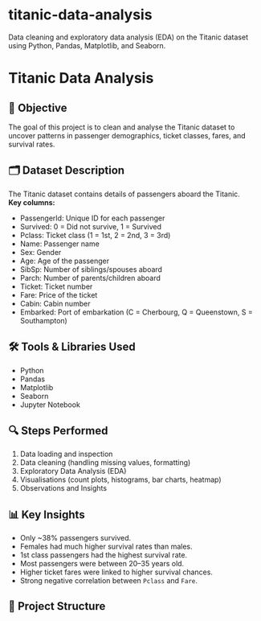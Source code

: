 # titanic-data-analysis
Data cleaning and exploratory data analysis (EDA) on the Titanic dataset using Python, Pandas, Matplotlib, and Seaborn.


# Titanic Data Analysis

## 📌 Objective
The goal of this project is to clean and analyse the Titanic dataset to uncover patterns in passenger demographics, ticket classes, fares, and survival rates.

## 🗂 Dataset Description
The Titanic dataset contains details of passengers aboard the Titanic.  
**Key columns:**
- PassengerId: Unique ID for each passenger
- Survived: 0 = Did not survive, 1 = Survived
- Pclass: Ticket class (1 = 1st, 2 = 2nd, 3 = 3rd)
- Name: Passenger name
- Sex: Gender
- Age: Age of the passenger
- SibSp: Number of siblings/spouses aboard
- Parch: Number of parents/children aboard
- Ticket: Ticket number
- Fare: Price of the ticket
- Cabin: Cabin number
- Embarked: Port of embarkation (C = Cherbourg, Q = Queenstown, S = Southampton)

## 🛠 Tools & Libraries Used
- Python
- Pandas
- Matplotlib
- Seaborn
- Jupyter Notebook

## 🔍 Steps Performed
1. Data loading and inspection  
2. Data cleaning (handling missing values, formatting)  
3. Exploratory Data Analysis (EDA)  
4. Visualisations (count plots, histograms, bar charts, heatmap)  
5. Observations and Insights

## 📊 Key Insights
- Only ~38% passengers survived.
- Females had much higher survival rates than males.
- 1st class passengers had the highest survival rate.
- Most passengers were between 20–35 years old.
- Higher ticket fares were linked to higher survival chances.
- Strong negative correlation between `Pclass` and `Fare`.

## 📂 Project Structure



